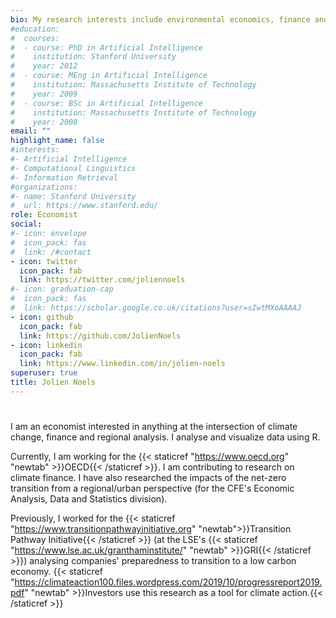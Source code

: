 ```yaml
---
bio: My research interests include environmental economics, finance and urban economics.
#education:
#  courses:
#  - course: PhD in Artificial Intelligence
#    institution: Stanford University
#    year: 2012
#  - course: MEng in Artificial Intelligence
#    institution: Massachusetts Institute of Technology
#    year: 2009
#  - course: BSc in Artificial Intelligence
#    institution: Massachusetts Institute of Technology
#    year: 2008
email: ""
highlight_name: false
#interests:
#- Artificial Intelligence
#- Computational Linguistics
#- Information Retrieval
#organizations:
#- name: Stanford University
#  url: https://www.stanford.edu/
role: Economist
social:
#- icon: envelope
#  icon_pack: fas
#  link: /#contact
- icon: twitter
  icon_pack: fab
  link: https://twitter.com/joliennoels
#- icon: graduation-cap
#  icon_pack: fas
#  link: https://scholar.google.co.uk/citations?user=sIwtMXoAAAAJ
- icon: github
  icon_pack: fab
  link: https://github.com/JolienNoels
- icon: linkedin
  icon_pack: fab
  link: https://www.linkedin.com/in/jolien-noels
superuser: true
title: Jolien Noels
---
```


#
#
#
I am an economist interested in anything at the intersection of climate change, finance and regional analysis. I analyse and visualize data using R. 

Currently, I am working for the {{< staticref "https://www.oecd.org" "newtab" >}}OECD{{< /staticref >}}. I am contributing to research on climate finance. I have also researched the impacts of the net-zero transition from a regional/urban perspective (for the CFE's Economic Analysis, Data and Statistics division). 

Previously, I worked for the {{< staticref "https://www.transitionpathwayinitiative.org" "newtab">}}Transition Pathway Initiative{{< /staticref >}} (at the LSE's {{< staticref "https://www.lse.ac.uk/granthaminstitute/" "newtab" >}}GRI{{< /staticref >}}) analysing companies' preparedness to transition to a low carbon economy. {{< staticref "https://climateaction100.files.wordpress.com/2019/10/progressreport2019.pdf" "newtab" >}}Investors use this research as a tool for climate action.{{< /staticref >}}
